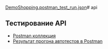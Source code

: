 [DemoShopping.postman_test_run.json](https://github.com/user-attachments/files/17091209/DemoShopping.postman_test_run.json)# api
## Тестирование API
 - [Postman коллекция](https://www.postman.com/galactic-trinity-675719/workspace/demoshopping/collection/19886596-8703a4be-d5a0-444e-8efc-5d0694a920e6?action=share&creator=19886596&active-environment=19886596-224143ea-8b1e-49d6-b66d-abbb888d613d)
 - [Результат прогона автотестов в Postman](DemoShopping.postman_test_run.json)


